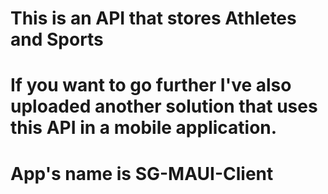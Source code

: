 # This is an API that stores Athletes and Sports
# If you want to go further I've also uploaded another solution that uses this API in a mobile application.
# App's name is SG-MAUI-Client
